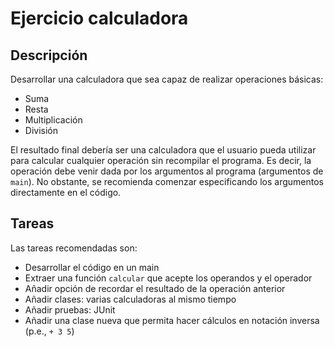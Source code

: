 # Ejercicio calculadora
## Descripción

Desarrollar una calculadora que sea capaz de realizar operaciones básicas:

- Suma
- Resta
- Multiplicación
- División

El resultado final debería ser una calculadora que el usuario pueda utilizar para calcular cualquier operación sin recompilar el programa. Es decir, la operación debe venir dada por los argumentos al programa (argumentos de `main`). No obstante, se recomienda comenzar especificando los argumentos directamente en el código.


## Tareas

Las tareas recomendadas son:

- Desarrollar el código en un main
- Extraer una función `calcular` que acepte los operandos y el operador
- Añadir opción de recordar el resultado de la operación anterior
- Añadir clases: varias calculadoras al mismo tiempo
- Añadir pruebas: JUnit
- Añadir una clase nueva que permita hacer cálculos en notación inversa (p.e., `+ 3 5`)